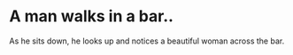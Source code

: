 # A man walks in a bar..

As he sits down, he looks up and notices a beautiful woman across the bar.

